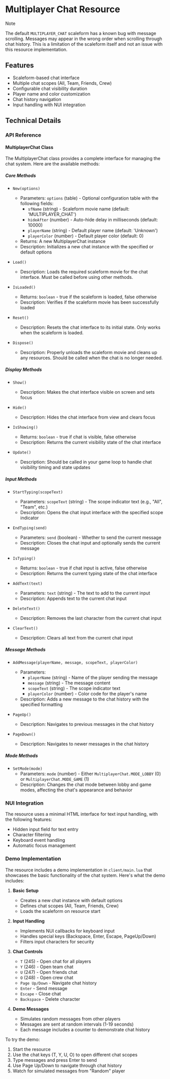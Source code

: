 # Multiplayer Chat Resource

> [!NOTE]
> The default `MULTIPLAYER_CHAT` scaleform has a known bug with message scrolling. Messages may appear in the wrong order when scrolling through chat history. This is a limitation of the scaleform itself and not an issue with this resource implementation.

## Features

- Scaleform-based chat interface
- Multiple chat scopes (All, Team, Friends, Crew)
- Configurable chat visibility duration
- Player name and color customization
- Chat history navigation
- Input handling with NUI integration

## Technical Details

### API Reference

#### MultiplayerChat Class

The MultiplayerChat class provides a complete interface for managing the chat system. Here are the available methods:

##### Core Methods

- `New(options)`
  - Parameters: `options` (table) - Optional configuration table with the following fields:
    - `sfName` (string) - Scaleform movie name (default: 'MULTIPLAYER_CHAT')
    - `hideAfter` (number) - Auto-hide delay in milliseconds (default: 10000)
    - `playerName` (string) - Default player name (default: 'Unknown')
    - `playerColor` (number) - Default player color (default: 0)
  - Returns: A new MultiplayerChat instance
  - Description: Initializes a new chat instance with the specified or default options

- `Load()`
  - Description: Loads the required scaleform movie for the chat interface. Must be called before using other methods.

- `IsLoaded()`
  - Returns: `boolean` - true if the scaleform is loaded, false otherwise
  - Description: Verifies if the scaleform movie has been successfully loaded

- `Reset()`
  - Description: Resets the chat interface to its initial state. Only works when the scaleform is loaded.

- `Dispose()`
  - Description: Properly unloads the scaleform movie and cleans up any resources. Should be called when the chat is no longer needed.

##### Display Methods

- `Show()`
  - Description: Makes the chat interface visible on screen and sets focus

- `Hide()`
  - Description: Hides the chat interface from view and clears focus

- `IsShowing()`
  - Returns: `boolean` - true if chat is visible, false otherwise
  - Description: Returns the current visibility state of the chat interface

- `Update()`
  - Description: Should be called in your game loop to handle chat visibility timing and state updates

##### Input Methods

- `StartTyping(scopeText)`
  - Parameters: `scopeText` (string) - The scope indicator text (e.g., "All", "Team", etc.)
  - Description: Opens the chat input interface with the specified scope indicator

- `EndTyping(send)`
  - Parameters: `send` (boolean) - Whether to send the current message
  - Description: Closes the chat input and optionally sends the current message

- `IsTyping()`
  - Returns: `boolean` - true if chat input is active, false otherwise
  - Description: Returns the current typing state of the chat interface

- `AddText(text)`
  - Parameters: `text` (string) - The text to add to the current input
  - Description: Appends text to the current chat input

- `DeleteText()`
  - Description: Removes the last character from the current chat input

- `ClearText()`
  - Description: Clears all text from the current chat input

##### Message Methods

- `AddMessage(playerName, message, scopeText, playerColor)`
  - Parameters:
    - `playerName` (string) - Name of the player sending the message
    - `message` (string) - The message content
    - `scopeText` (string) - The scope indicator text
    - `playerColor` (number) - Color code for the player's name
  - Description: Adds a new message to the chat history with the specified formatting

- `PageUp()`
  - Description: Navigates to previous messages in the chat history

- `PageDown()`
  - Description: Navigates to newer messages in the chat history

##### Mode Methods

- `SetMode(mode)`
  - Parameters: `mode` (number) - Either `MultiplayerChat.MODE_LOBBY` (0) or `MultiplayerChat.MODE_GAME` (1)
  - Description: Changes the chat mode between lobby and game modes, affecting the chat's appearance and behavior

### NUI Integration

The resource uses a minimal HTML interface for text input handling, with the following features:

- Hidden input field for text entry
- Character filtering
- Keyboard event handling
- Automatic focus management

### Demo Implementation

The resource includes a demo implementation in `client/main.lua` that showcases the basic functionality of the chat system. Here's what the demo includes:

1. **Basic Setup**
   - Creates a new chat instance with default options
   - Defines chat scopes (All, Team, Friends, Crew)
   - Loads the scaleform on resource start

2. **Input Handling**
   - Implements NUI callbacks for keyboard input
   - Handles special keys (Backspace, Enter, Escape, PageUp/Down)
   - Filters input characters for security

3. **Chat Controls**
   - `T` (245) - Open chat for all players
   - `Y` (246) - Open team chat
   - `U` (247) - Open friends chat
   - `O` (248) - Open crew chat
   - `Page Up/Down` - Navigate chat history
   - `Enter` - Send message
   - `Escape` - Close chat
   - `Backspace` - Delete character

4. **Demo Messages**
   - Simulates random messages from other players
   - Messages are sent at random intervals (1-19 seconds)
   - Each message includes a counter to demonstrate chat history

To try the demo:
1. Start the resource
2. Use the chat keys (T, Y, U, O) to open different chat scopes
3. Type messages and press Enter to send
4. Use Page Up/Down to navigate through chat history
5. Watch for simulated messages from "Random" player
